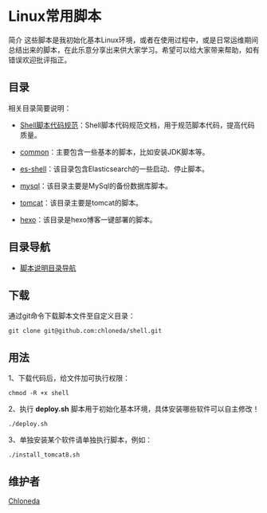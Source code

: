 # Linux常用脚本
简介
这些脚本是我初始化基本Linux环境，或者在使用过程中，或是日常运维期间总结出来的脚本，在此乐意分享出来供大家学习。希望可以给大家带来帮助，如有错误欢迎批评指正。

## 目录
相关目录简要说明：

- [Shell脚本代码规范](https://github.com/chloneda/shell/blob/master/markdown/Shell脚本代码规范.md)：Shell脚本代码规范文档，用于规范脚本代码，提高代码质量。

- [common](https://github.com/chloneda/shell/tree/master/common)：主要包含一些基本的脚本，比如安装JDK脚本等。

- [es-shell](https://github.com/chloneda/shell/tree/master/es-shell)：该目录包含Elasticsearch的一些启动、停止脚本。

- [mysql](https://github.com/chloneda/shell/tree/master/mysql)：该目录主要是MySql的备份数据库脚本。

- [tomcat](https://github.com/chloneda/shell/tree/master/tomcat)：该目录主要是tomcat的脚本。

- [hexo](https://github.com/chloneda/shell/tree/master/hexo)：该目录是hexo博客一键部署的脚本。

## 目录导航

- [脚本说明目录导航](https://github.com/chloneda/shell/blob/master/markdown/%E7%9B%AE%E5%BD%95%E5%AF%BC%E8%88%AA.md)

## 下载

通过git命令下载脚本文件至自定义目录：
```
git clone git@github.com:chloneda/shell.git
```

## 用法

1、下载代码后，给文件加可执行权限：
```
chmod -R +x shell
```

2、执行 **deploy.sh** 脚本用于初始化基本环境，具体安装哪些软件可以自主修改！
```
./deploy.sh
```

3、单独安装某个软件请单独执行脚本，例如：
```
./install_tomcat8.sh
```

## 维护者
[Chloneda](https://github.com/chloneda/)

